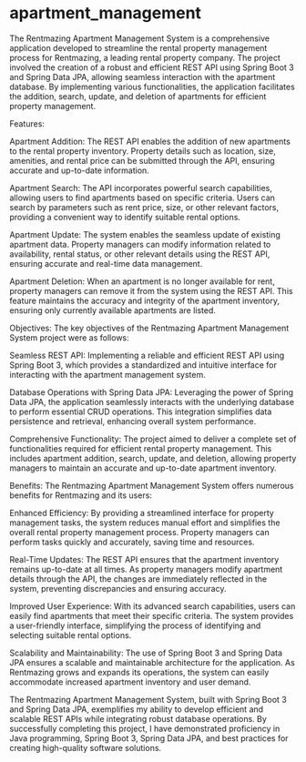 # apartment_management

The Rentmazing Apartment Management System is a comprehensive application developed to streamline the rental property management process for Rentmazing, a leading rental property company. The project involved the creation of a robust and efficient REST API using Spring Boot 3 and Spring Data JPA, allowing seamless interaction with the apartment database. By implementing various functionalities, the application facilitates the addition, search, update, and deletion of apartments for efficient property management.

Features:

Apartment Addition: The REST API enables the addition of new apartments to the rental property inventory. Property details such as location, size, amenities, and rental price can be submitted through the API, ensuring accurate and up-to-date information.

Apartment Search: The API incorporates powerful search capabilities, allowing users to find apartments based on specific criteria. Users can search by parameters such as rent price, size, or other relevant factors, providing a convenient way to identify suitable rental options.

Apartment Update: The system enables the seamless update of existing apartment data. Property managers can modify information related to availability, rental status, or other relevant details using the REST API, ensuring accurate and real-time data management.

Apartment Deletion: When an apartment is no longer available for rent, property managers can remove it from the system using the REST API. This feature maintains the accuracy and integrity of the apartment inventory, ensuring only currently available apartments are listed.

Objectives:
The key objectives of the Rentmazing Apartment Management System project were as follows:

Seamless REST API: Implementing a reliable and efficient REST API using Spring Boot 3, which provides a standardized and intuitive interface for interacting with the apartment management system.

Database Operations with Spring Data JPA: Leveraging the power of Spring Data JPA, the application seamlessly interacts with the underlying database to perform essential CRUD operations. This integration simplifies data persistence and retrieval, enhancing overall system performance.

Comprehensive Functionality: The project aimed to deliver a complete set of functionalities required for efficient rental property management. This includes apartment addition, search, update, and deletion, allowing property managers to maintain an accurate and up-to-date apartment inventory.

Benefits:
The Rentmazing Apartment Management System offers numerous benefits for Rentmazing and its users:

Enhanced Efficiency: By providing a streamlined interface for property management tasks, the system reduces manual effort and simplifies the overall rental property management process. Property managers can perform tasks quickly and accurately, saving time and resources.

Real-Time Updates: The REST API ensures that the apartment inventory remains up-to-date at all times. As property managers modify apartment details through the API, the changes are immediately reflected in the system, preventing discrepancies and ensuring accuracy.

Improved User Experience: With its advanced search capabilities, users can easily find apartments that meet their specific criteria. The system provides a user-friendly interface, simplifying the process of identifying and selecting suitable rental options.

Scalability and Maintainability: The use of Spring Boot 3 and Spring Data JPA ensures a scalable and maintainable architecture for the application. As Rentmazing grows and expands its operations, the system can easily accommodate increased apartment inventory and user demand.

The Rentmazing Apartment Management System, built with Spring Boot 3 and Spring Data JPA, exemplifies my ability to develop efficient and scalable REST APIs while integrating robust database operations. By successfully completing this project, I have demonstrated proficiency in Java programming, Spring Boot 3, Spring Data JPA, and best practices for creating high-quality software solutions.
